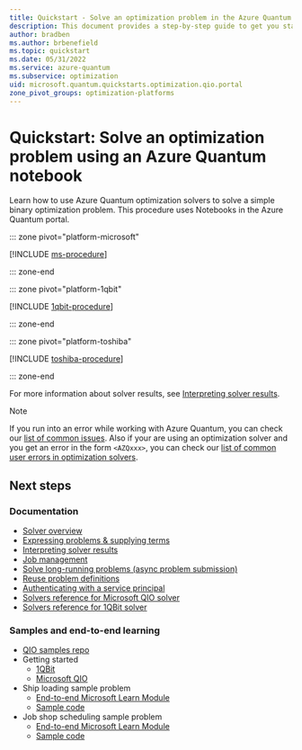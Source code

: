 ```yaml
---
title: Quickstart - Solve an optimization problem in the Azure Quantum portal
description: This document provides a step-by-step guide to get you started with optimization in the Azure Quantum portal
author: bradben
ms.author: brbenefield
ms.topic: quickstart
ms.date: 05/31/2022
ms.service: azure-quantum
ms.subservice: optimization
uid: microsoft.quantum.quickstarts.optimization.qio.portal
zone_pivot_groups: optimization-platforms
---
```


# Quickstart: Solve an optimization problem using an Azure Quantum notebook

Learn how to use Azure Quantum optimization solvers to solve a simple binary optimization problem. This procedure uses Notebooks in the Azure Quantum portal. 

::: zone pivot="platform-microsoft"

[!INCLUDE [ms-procedure](includes/quickstart-qio-include-ms-portal.md)]

::: zone-end

::: zone pivot="platform-1qbit"

[!INCLUDE [1qbit-procedure](includes/quickstart-qio-include-1qbit-portal.md)]

::: zone-end

::: zone pivot="platform-toshiba"

[!INCLUDE [toshiba-procedure](includes/quickstart-qio-include-toshiba.md)]

::: zone-end

For more information about solver results, see [Interpreting solver results](xref:microsoft.quantum.optimization.understand-solver-results).

> [!NOTE]
> If you run into an error while working with Azure Quantum, you can check our [list of common issues](xref:microsoft.quantum.azure.common-issues). Also if your are using an optimization solver and you get an error in the form `<AZQxxx>`, you can check our [list of common user errors in optimization solvers](xref:microsoft.quantum.optimization.troubleshooting).

## Next steps

### Documentation

- [Solver overview](xref:microsoft.quantum.reference.qio-target-list)
- [Expressing problems & supplying terms](xref:microsoft.quantum.optimization.express-problem)
- [Interpreting solver results](xref:microsoft.quantum.optimization.understand-solver-results)
- [Job management](xref:microsoft.quantum.optimization.job-management)
- [Solve long-running problems (async problem submission)](xref:microsoft.quantum.optimization.solve-long-running-problems)
- [Reuse problem definitions](xref:microsoft.quantum.optimization.reuse-problem-definitions)
- [Authenticating with a service principal](xref:microsoft.quantum.optimization.authenticate-service-principal)
- [Solvers reference for Microsoft QIO solver](xref:microsoft.quantum.optimization.providers.microsoft.qio)
- [Solvers reference for 1QBit solver](xref:microsoft.quantum.providers.optimization.1qbit)

### Samples and end-to-end learning

- [QIO samples repo](https://github.com/microsoft/qio-samples/)
- Getting started
  - [1QBit](https://github.com/microsoft/qio-samples/tree/main/samples/getting-started/1qbit)
  - [Microsoft QIO](https://github.com/microsoft/qio-samples/tree/main/samples/getting-started/microsoft-qio/)
- Ship loading sample problem
  - [End-to-end Microsoft Learn Module](/learn/modules/solve-quantum-inspired-optimization-problems/)
  - [Sample code](https://github.com/microsoft/qio-samples/tree/main/samples/ship-loading/)
- Job shop scheduling sample problem
  - [End-to-end Microsoft Learn Module](/learn/modules/solve-job-shop-optimization-azure-quantum/)
  - [Sample code](https://github.com/microsoft/qio-samples/tree/main/samples/job-shop-scheduling/)
